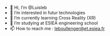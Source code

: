 - 👋 Hi, I’m @Luisleb
- 👀 I’m interested in futur technologies
- 🌱 I’m currently learning Cross Reality (XR)
- 💞️ I’m studying at ESIEA engineering school
- 📫 How to reach me : leboullenger@et.esiea.fr

<!---
Luisleb/Luisleb is a ✨ special ✨ repository because its `README.md` (this file) appears on your GitHub profile.
You can click the Preview link to take a look at your changes.
--->
